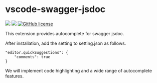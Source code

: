 # vscode-swagger-jsdoc

![](https://img.shields.io/badge/language-Typescript-red) ![](https://img.shields.io/badge/version-0.4.4-brightgreen) [![GitHub license](https://img.shields.io/badge/license-MIT-blue.svg)](https://github.com/myyrakle/vscode-swagger-jsdoc/blob/master/LICENSE)

This extension provides autocomplete for swagger jsdoc.

After installation, add the setting to setting.json as follows.

```
"editor.quickSuggestions": {
    "comments": true
}
```

We will implement code highlighting and a wide range of autocomplete features.
